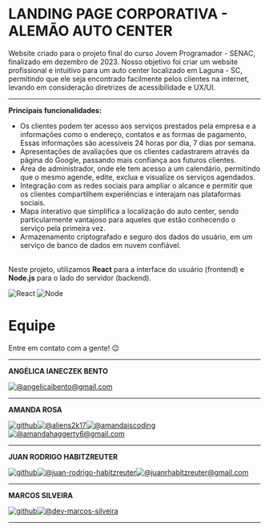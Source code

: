 # LANDING PAGE CORPORATIVA - ALEMÃO AUTO CENTER
Website criado para o projeto final do curso Jovem Programador - SENAC, finalizado em dezembro de 2023. Nosso objetivo foi criar um website profissional e intuitivo para um auto center localizado em Laguna - SC, permitindo que ele seja encontrado facilmente pelos clientes na internet, levando em consideração diretrizes de acessibilidade e UX/UI.
___
**Principais funcionalidades:**
- Os clientes podem ter acesso aos serviços prestados pela empresa e a informações como o endereço, contatos e as formas de pagamento, Essas informações são acessíveis 24 horas por dia, 7 dias por semana.
- Apresentações de avaliações que os clientes cadastrarem através da página do Google, passando mais confiança aos futuros clientes.
- Área de administrador, onde ele tem acesso a um calendário, permitindo que o mesmo agende, edite, exclua e visualize os serviços agendados.
- Integração com as redes sociais para ampliar o alcance e permitir que os clientes compartilhem experiências e interajam nas plataformas sociais.
- Mapa interativo que simplifica a localização do auto center, sendo particularmente vantajoso para aqueles que estão conhecendo o serviço pela primeira vez.
- Armazenamento criptografado e seguro dos dados do usuário, em um serviço de banco de dados em nuvem confiável. 

<br>Neste projeto, utilizamos **React** para a interface do usuário (frontend) e **Node.js** para o lado do servidor (backend).

![React](https://img.shields.io/badge/React-000?style=for-the-badge&logo=react) ![Node](https://img.shields.io/badge/Node-000?style=for-the-badge&logo=node.js&logoColor=)

# Equipe
Entre em contato com a gente! 😉
___
**ANGÉLICA IANECZEK BENTO**

[![@angelicaibento@gmail.com](https://img.icons8.com/fluency/48/000000/apple-mail.png "angelicaibento@gmail.com")](angelicaibento@gmail.com)
___
**AMANDA ROSA**

<a href="https://github.com/amandaiscoding"><img src="https://img.icons8.com/3d-fluency/45/github.png"  alt="github"/><a>[![@aliens2k17](https://img.icons8.com/fluency/48/000000/instagram-new.png "@aliens2k17")](https://www.instagram.com/aliens2k17/)[![@amandaiscoding](https://img.icons8.com/fluency/48/000000/linkedin.png "@amandaiscoding")](https://www.linkedin.com/in/amandaiscoding/)[![@amandahaggerty6@gmail.com](https://img.icons8.com/fluency/48/000000/apple-mail.png "amandahaggerty6@gmail.com")](amandahaggerty6@gmail.com)
___
**JUAN RODRIGO HABITZREUTER**

<a href="https://github.com/JuanRodrigoHabitzreuter"><img src="https://img.icons8.com/3d-fluency/45/github.png"  alt="github"/><a>[![@juan-rodrigo-habitzreuter](https://img.icons8.com/fluency/48/000000/linkedin.png "@juan-rodrigo-habitzreuter")](https://www.linkedin.com/in/juan-rodrigo-habitzreuter/)[![@juanrhabitzreuter@gmail.com](https://img.icons8.com/fluency/48/000000/apple-mail.png "juanrhabitzreuter@gmail.com")](juanrhabitzreuter@gmail.com)
___
**MARCOS SILVEIRA**

<a href="https://github.com/MQSilveira"><img src="https://img.icons8.com/3d-fluency/45/github.png"  alt="github"/><a>[![@dev-marcos-silveira](https://img.icons8.com/fluency/48/000000/linkedin.png "@dev-marcos-silveira")](https://www.linkedin.com/in/dev-marcos-silveira/)
___

